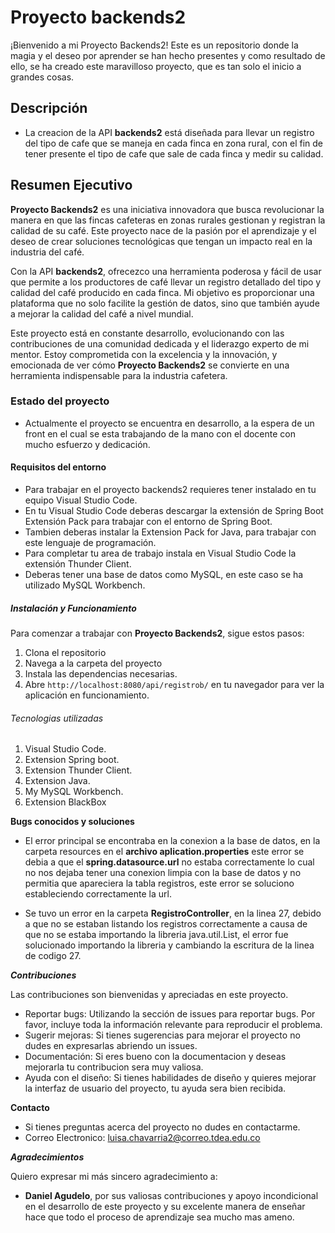 # Proyecto backends2

¡Bienvenido a mi Proyecto Backends2! Este es un repositorio donde la magia y el deseo por aprender se han hecho presentes y como resultado de ello, se ha creado este maravilloso proyecto, que es tan solo el inicio a grandes cosas.

## Descripción 

- La creacion de la API **backends2** está diseñada para llevar un registro del tipo de cafe que se maneja en cada finca en zona rural, con el fin de tener presente el tipo de cafe que sale de cada finca y medir su calidad.

## Resumen Ejecutivo

**Proyecto Backends2** es una iniciativa innovadora que busca revolucionar la manera en que las fincas cafeteras en zonas rurales gestionan y registran la calidad de su café. Este proyecto nace de la pasión por el aprendizaje y el deseo de crear soluciones tecnológicas que tengan un impacto real en la industria del café.

Con la API **backends2**, ofrecezco una herramienta poderosa y fácil de usar que permite a los productores de café llevar un registro detallado del tipo y calidad del café producido en cada finca. Mi objetivo es proporcionar una plataforma que no solo facilite la gestión de datos, sino que también ayude a mejorar la calidad del café a nivel mundial.

Este proyecto está en constante desarrollo, evolucionando con las contribuciones de una comunidad dedicada y el liderazgo experto de mi mentor. Estoy comprometida con la excelencia y la innovación, y emocionada de ver cómo **Proyecto Backends2** se convierte en una herramienta indispensable para la industria cafetera.

### Estado del proyecto 

- Actualmente el proyecto se encuentra en desarrollo, a la espera de un front en el cual se esta trabajando de la mano con el docente con mucho esfuerzo y dedicación. 

#### Requisitos del  entorno 

- Para trabajar en el proyecto backends2 requieres tener instalado en tu equipo Visual Studio Code.
- En tu Visual Studio Code deberas descargar la extensión de Spring Boot Extensión Pack para trabajar con el entorno de Spring Boot.
- Tambien deberas instalar la Extension Pack for Java, para trabajar con este lenguaje de programación.
- Para completar tu area de trabajo instala en Visual Studio Code la extensión Thunder Client.
- Deberas tener una base de datos como MySQL, en este caso se ha utilizado MySQL Workbench.

##### Instalación y Funcionamiento

Para comenzar a trabajar con **Proyecto Backends2**, sigue estos pasos:

1. Clona el repositorio
2. Navega a la carpeta del proyecto
3. Instala las dependencias necesarias.
4. Abre `http://localhost:8080/api/registrob/` en tu navegador para ver la aplicación en funcionamiento.

###### Tecnologias utilizadas 

1. Visual Studio Code.
2. Extension Spring boot.
3. Extension Thunder Client.
4. Extension Java.
5. My MySQL Workbench.
6. Extension BlackBox


**Bugs conocidos y soluciones**

- El error principal se encontraba en la conexion a la base de datos, en la carpeta resources en el __archivo aplication.properties__ este error se debia a que el __spring.datasource.url__ no estaba correctamente lo cual no nos dejaba tener una conexion limpia con la base de datos y no permitia que apareciera la tabla registros, este error se soluciono estableciendo correctamente la url.

- Se tuvo un error en la carpeta __RegistroController__, en la linea 27, debido a que no se estaban listando los registros correctamente a causa de que no se estaba importando la libreria java.util.List, el error fue solucionado importando la libreria y cambiando la escritura de la linea de codigo 27.

***Contribuciones*** 

Las contribuciones son bienvenidas y apreciadas en este proyecto.

- Reportar bugs: Utilizando la sección de issues para reportar bugs. Por favor, incluye toda la información relevante para reproducir el problema.
- Sugerir  mejoras: Si tienes sugerencias para mejorar el proyecto no dudes en expresarlas abriendo un issues.
- Documentación: Si eres bueno con la documentacion y deseas mejorarla tu contribucion sera muy valiosa.
- Ayuda con el diseño: Si tienes habilidades de diseño y quieres mejorar la interfaz de usuario del proyecto, tu ayuda sera bien recibida.

****Contacto****

- Si tienes preguntas acerca del proyecto no dudes en contactarme.
- Correo Electronico: luisa.chavarria2@correo.tdea.edu.co

*****Agradecimientos***** 

Quiero expresar mi más sincero agradecimiento a:

- **Daniel Agudelo**, por sus valiosas contribuciones y apoyo incondicional en el desarrollo de este proyecto y su excelente manera de enseñar hace que todo el proceso de aprendizaje sea mucho mas ameno. 


